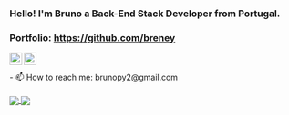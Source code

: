 ### Hello! I'm Bruno a Back-End Stack Developer from Portugal.

### Portfolio: https://github.com/breney

<a href="linkedin.com/in/bruno-pereira-b117ab210">
  <img align="left" alt="Brijesh Dhanani" width="22px" style='background-color=blue;' src="https://cdn.jsdelivr.net/npm/simple-icons@v3/icons/linkedin.svg" />
</a>
<a href="https://www.instagram.com/brunopereira222/">
  <img align="left" alt="Brijesh Dhanani" width="22px" src="https://cdn.jsdelivr.net/npm/simple-icons@v3/icons/instagram.svg" />
</a>
<br><br>
- 📫 How to reach me: brunopy2@gmail.com
<br><br>
<a href="https://github.com/breney">
  <img align="center" src="https://github-readme-stats.vercel.app/api?username=breney&show_icons=true&include_all_commits=true&line_height=20&theme=buefy" />
</a>
<a href="https://github.com/breney">
  <img align="center" src="https://github-readme-stats.vercel.app/api/top-langs/?username=breney&layout=compact&theme=buefy" />
</a>




